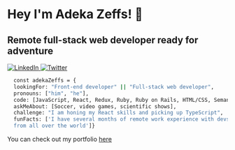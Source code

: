 <h1>Hey I'm Adeka Zeffs! 👋</h1>
<h2>Remote full-stack web developer ready for adventure</h2>
<P>
  <a href="https://www.linkedin.com/in/zeff-adeka-28060820a/" rel="nofollow">
    <img src="https://camo.githubusercontent.com/a80d00f23720d0bc9f55481cfcd77ab79e141606829cf16ec43f8cacc7741e46/68747470733a2f2f696d672e736869656c64732e696f2f62616467652f4c696e6b6564496e2d3030373742353f7374796c653d666f722d7468652d6261646765266c6f676f3d6c696e6b6564696e266c6f676f436f6c6f723d7768697465" alt="LinkedIn" data-canonical-src="https://img.shields.io/badge/LinkedIn-0077B5?style=for-the-badge&amp;logo=linkedin&amp;logoColor=white" style="max-width: 100%;">
  </a>
  <a href="https://twitter.com/Zeffo4" rel="nofollow">
    <img src="https://camo.githubusercontent.com/5d03c86f6a75f7cbe80d135d9162fbf6dc46a31253cf30a8e9bb8279b4d574d3/68747470733a2f2f696d672e736869656c64732e696f2f62616467652f547769747465722d3144413146323f7374796c653d666f722d7468652d6261646765266c6f676f3d74776974746572266c6f676f436f6c6f723d7768697465" alt="Twitter" data-canonical-src="https://img.shields.io/badge/Twitter-1DA1F2?style=for-the-badge&amp;logo=twitter&amp;logoColor=white" style="max-width: 100%;">
  </a>
</p>
<p>
  
  ```sh
    const adekaZeffs = {
    lookingFor: "Front-end developer" || "Full-stack web developer",
    pronouns: ["him", "he"],
    code: [JavaScript, React, Redux, Ruby, Ruby on Rails, HTML/CSS, Semantic UI, Bootstrap],
    askMeAbout: [Soccer, video games, scientific shows],
    challenge: "I am honing my React skills and picking up TypeScript",
    funFacts: ['I have several months of remote work experience with devs 
    from all over the world']}
  ```
</p>
<p>
  You can check out my portfolio
  <a href="https://zeff96.github.io/Portfolio.github.io/" rel="no-follow">here</a>
</p>
